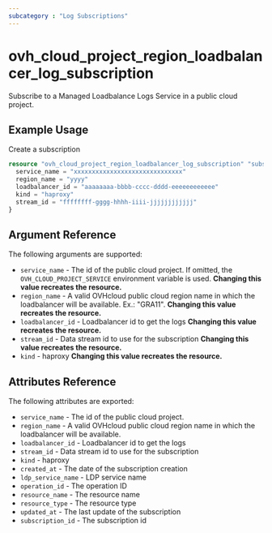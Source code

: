 ```yaml
---
subcategory : "Log Subscriptions"
---
```


# ovh_cloud_project_region_loadbalancer_log_subscription

Subscribe to a Managed Loadbalance Logs Service in a public cloud project.

## Example Usage

Create a subscription

```terraform
resource "ovh_cloud_project_region_loadbalancer_log_subscription" "subscription" {
  service_name = "xxxxxxxxxxxxxxxxxxxxxxxxxxxxxx"
  region_name = "yyyy"
  loadbalancer_id = "aaaaaaaa-bbbb-cccc-dddd-eeeeeeeeeeee"
  kind = "haproxy"
  stream_id = "ffffffff-gggg-hhhh-iiii-jjjjjjjjjjjj"
}
```

## Argument Reference

The following arguments are supported:

* `service_name` - The id of the public cloud project. If omitted, the `OVH_CLOUD_PROJECT_SERVICE` environment variable is used. **Changing this value recreates the resource.**
* `region_name` - A valid OVHcloud public cloud region name in which the loadbalancer will be available. Ex.: "GRA11". **Changing this value recreates the resource.**
* `loadbalancer_id` - Loadbalancer id to get the logs **Changing this value recreates the resource.**
* `stream_id` - Data stream id to use for the subscription **Changing this value recreates the resource.**
* `kind` - haproxy **Changing this value recreates the resource.**

## Attributes Reference

The following attributes are exported:

* `service_name` - The id of the public cloud project.
* `region_name` - A valid OVHcloud public cloud region name in which the loadbalancer will be available.
* `loadbalancer_id` - Loadbalancer id to get the logs
* `stream_id` - Data stream id to use for the subscription
* `kind` - haproxy
* `created_at` - The date of the subscription creation
* `ldp_service_name` - LDP service name
* `operation_id` - The operation ID
* `resource_name` - The resource name
* `resource_type` - The resource type
* `updated_at` - The last update of the subscription
* `subscription_id` - The subscription id
